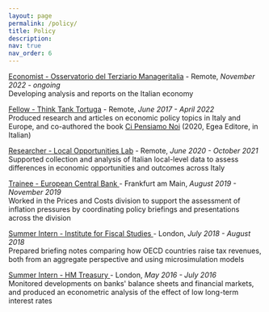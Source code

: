 ```yaml
---
layout: page
permalink: /policy/
title: Policy
description: 
nav: true
nav_order: 6
---
```

<a href='https://www.manageritalia.it/osservatorio-del-terziario/'>Economist - Osservatorio del Terziario Manageritalia</a> - Remote, *November 2022 - ongoing*    
Developing analysis and reports on the Italian economy

<a href='https://www.tortuga-econ.it/'>Fellow - Think Tank Tortuga</a> - Remote, *June 2017 - April 2022*     
Produced research and articles on economic policy topics in Italy and Europe, and co-authored the book <a href='https://www.egeaeditore.it/ita/prodotti/sociologia/ci-pensiamo-noi.aspx'>Ci Pensiamo Noi</a> (2020, Egea Editore, in Italian)

<a href='https://www.localopportunitieslab.it/?page_id=2842'>Researcher - Local Opportunities Lab</a> - Remote, *June 2020 - October 2021*    
Supported collection and analysis of Italian local-level data to assess differences in economic opportunities and outcomes across Italy

<a href='https://www.ecb.europa.eu/home/html/index.en.html'>Trainee - European Central Bank </a> - Frankfurt am Main, *August 2019 - November 2019*   
Worked in the Prices and Costs division to support the assessment of inflation pressures by coordinating policy briefings and presentations across the division

<a href='https://ifs.org.uk/'>Summer Intern - Institute for Fiscal Studies </a> - London, *July 2018 - August 2018*    
Prepared briefing notes comparing how OECD countries raise tax revenues, both from an aggregate perspective and using microsimulation models

<a href='https://www.gov.uk/government/organisations/hm-treasury'>Summer Intern - HM Treasury </a> - London, *May 2016 - July 2016*   
Monitored developments on banks' balance sheets and financial markets, and produced an econometric analysis of the effect of low long-term interest rates
